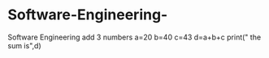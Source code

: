 # Software-Engineering-
Software Engineering 
add 3 numbers
a=20
b=40
c=43
d=a+b+c
print(" the sum is",d)

